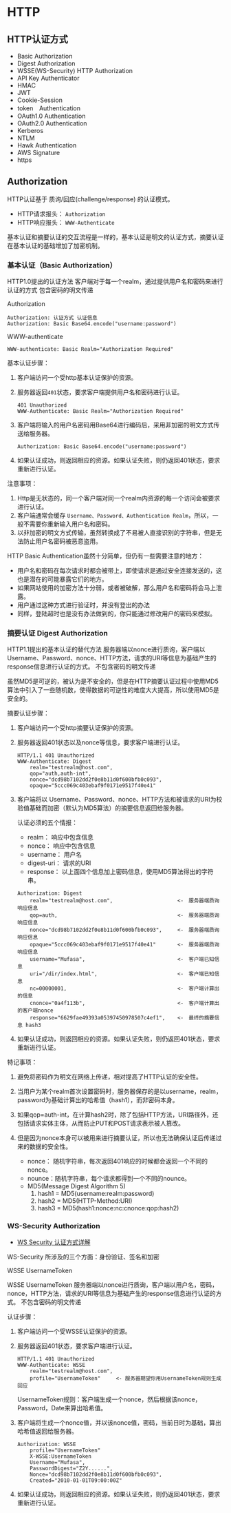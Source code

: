 # HTTP

## HTTP认证方式

* Basic Authorization
* Digest Authorization
* WSSE(WS-Security) HTTP Authorization
* API Key Authenticator
* HMAC
* JWT
* Cookie-Session
* token　Authentication
* OAuth1.0 Authentication
* OAuth2.0 Authentication
* Kerberos
* NTLM
* Hawk Authentication
* AWS Signature
* https

## Authorization

HTTP认证基于 质询/回应(challenge/response) 的认证模式。

* HTTP请求报头： `Authorization`
* HTTP响应报头： `WWW-Authenticate`

基本认证和摘要认证的交互流程是一样的，基本认证是明文的认证方式，摘要认证在基本认证的基础增加了加密机制。

### 基本认证（Basic Authorization）

HTTP1.0提出的认证方法
客户端对于每一个realm，通过提供用户名和密码来进行认证的方式
包含密码的明文传递

Authorization

```
Authorization: 认证方式 认证信息
Authorization: Basic Base64.encode("username:password")
```

WWW-authenticate

```
WWW-authenticate: Basic Realm="Authorization Required"
```

基本认证步骤：

1. 客户端访问一个受http基本认证保护的资源。
2. 服务器返回`401`状态，要求客户端提供用户名和密码进行认证。

    ```
    401 Unauthorized
    WWW-Authenticate: Basic Realm="Authorization Required"
    ```

3. 客户端将输入的用户名密码用Base64进行编码后，采用非加密的明文方式传送给服务器。

    ```
    Authorization: Basic Base64.encode("username:password")
    ```

4. 如果认证成功，则返回相应的资源。如果认证失败，则仍返回401状态，要求重新进行认证。

注意事项：

1. Http是无状态的，同一个客户端对同一个realm内资源的每一个访问会被要求进行认证。
2. 客户端通常会缓存 `Username、Password、Authentication Realm`，所以，一般不需要你重新输入用户名和密码。
3. 以非加密的明文方式传输，虽然转换成了不易被人直接识别的字符串，但是无法防止用户名密码被恶意盗用。

HTTP Basic Authentication虽然十分简单，但仍有一些需要注意的地方：

* 用户名和密码在每次请求时都会被带上，即使请求是通过安全连接发送的，这也是潜在的可能暴露它们的地方。
* 如果网站使用的加密方法十分弱，或者被破解，那么用户名和密码将会马上泄露。
* 用户通过这种方式进行验证时，并没有登出的办法
* 同样，登陆超时也是没有办法做到的，你只能通过修改用户的密码来模拟。

### 摘要认证 Digest Authorization

HTTP1.1提出的基本认证的替代方法
服务器端以nonce进行质询，客户端以 Username、Password、nonce、HTTP方法，请求的URI等信息为基础产生的response信息进行认证的方式。
不包含密码的明文传递

虽然MD5是可逆的，被认为是不安全的，但是在HTTP摘要认证过程中使用MD5算法中引入了一些随机数，使得数据的可逆性的难度大大提高，所以使用MD5是安全的。

摘要认证步骤：

1. 客户端访问一个受http摘要认证保护的资源。
2. 服务器返回401状态以及nonce等信息，要求客户端进行认证。

    ```
    HTTP/1.1 401 Unauthorized
    WWW-Authenticate: Digest
        realm="testrealm@host.com",
        qop="auth,auth-int",
        nonce="dcd98b7102dd2f0e8b11d0f600bfb0c093",
        opaque="5ccc069c403ebaf9f0171e9517f40e41"
    ```

3. 客户端将以 Username、Password、nonce、HTTP方法和被请求的URI为校验值基础而加密（默认为MD5算法）的摘要信息返回给服务器。

    认证必须的五个情报：

    * realm： 响应中包含信息
    * nonce： 响应中包含信息
    * username： 用户名
    * digest-uri： 请求的URI
    * response： 以上面四个信息加上密码信息，使用MD5算法得出的字符串。

    ```
    Authorization: Digest 
        realm="testrealm@host.com",                     <-　服务器端质询响应信息
        qop=auth,                                       <-　服务器端质询响应信息
        nonce="dcd98b7102dd2f0e8b11d0f600bfb0c093",     <-　服务器端质询响应信息
        opaque="5ccc069c403ebaf9f0171e9517f40e41"       <-　服务器端质询响应信息
        username="Mufasa",                              <-　客户端已知信息
        uri="/dir/index.html",                          <-　客户端已知信息
        nc=00000001,                                    <-　客户端计算出的信息
        cnonce="0a4f113b",                              <-　客户端计算出的客户端nonce
        response="6629fae49393a05397450978507c4ef1",    <-　最终的摘要信息 hash3
    ```

4. 如果认证成功，则返回相应的资源。如果认证失败，则仍返回401状态，要求重新进行认证。

特记事项：

1. 避免将密码作为明文在网络上传递，相对提高了HTTP认证的安全性。
2. 当用户为某个realm首次设置密码时，服务器保存的是以username，realm，password为基础计算出的哈希值（hash1），而非密码本身。
3. 如果qop=auth-int，在计算hash2时，除了包括HTTP方法，URI路径外，还包括请求实体主体，从而防止PUT和POST请求表示被人篡改。
4. 但是因为nonce本身可以被用来进行摘要认证，所以也无法确保认证后传递过来的数据的安全性。

    * nonce： 随机字符串，每次返回401响应的时候都会返回一个不同的nonce。 
    * nounce：随机字符串，每个请求都得到一个不同的nounce。 
    * MD5(Message Digest Algorithm 5)
         1. hash1 = MD5(username:realm:password)
         2. hash2 = MD5(HTTP-Method:URI)
         3. hash3 = MD5(hash1:nonce:nc:cnonce:qop:hash2)


### WS-Security Authorization

* [WS Security 认证方式详解](http://www.cnblogs.com/mikevictor07/p/3678535.html)

WS-Security 所涉及的三个方面：身份验证、签名和加密

WSSE UsernameToken


 WSSE UsernameToken 
服务器端以nonce进行质询，客户端以用户名，密码，nonce，HTTP方法，请求的URI等信息为基础产生的response信息进行认证的方式。
不包含密码的明文传递 

认证步骤：

1. 客户端访问一个受WSSE认证保护的资源。 
2. 服务器返回401状态，要求客户端进行认证。

    ```
    HTTP/1.1 401 Unauthorized
    WWW-Authenticate: WSSE
        realm="testrealm@host.com",
        profile="UsernameToken"     <- 服务器期望你用UsernameToken规则生成回应
    ```

    UsernameToken规则：客户端生成一个nonce，然后根据该nonce，Password，Date来算出哈希值。 

3. 客户端将生成一个nonce值，并以该nonce值，密码，当前日时为基础，算出哈希值返回给服务器。 

    ```
    Authorization: WSSE
        profile="UsernameToken"
        X-WSSE:UsernameToken
        Username="Mufasa",
        PasswordDigest="Z2Y......",
        Nonce="dcd98b7102dd2f0e8b11d0f600bfb0c093",
        Created="2010-01-01T09:00:00Z"
    ```

4. 如果认证成功，则返回相应的资源。如果认证失败，则仍返回401状态，要求重新进行认证。


